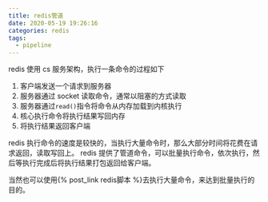 ```yaml
---
title: redis管道
date: 2020-05-19 19:26:16
categories: redis
tags:
  - pipeline
---
```


redis 使用 cs 服务架构，执行一条命令的过程如下

1. 客户端发送一个请求到服务器
2. 服务器通过 socket 读取命令，通常以阻塞的方式读取
3. 服务器通过`read()`指令将命令从内存加载到内核执行
4. 核心执行命令将执行结果写回内存
5. 将执行结果返回客户端

redis 执行命令的速度是较快的，当执行大量命令时，那么大部分时间将花费在请求返回，读取写回上。
redis 提供了管道命令，可以批量执行命令，依次执行，然后等执行完成后将执行结果打包返回给客户端。

当然也可以使用{% post_link redis脚本 %}去执行大量命令，来达到批量执行的目的。
